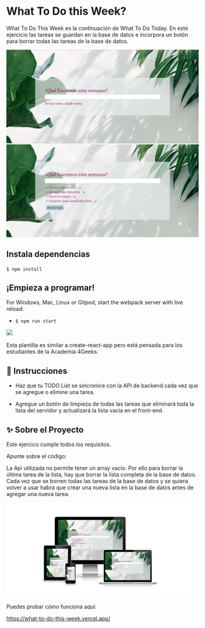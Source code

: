 # What To Do this Week?

What To Do This Week es la continuación de What To Do Today. En este ejercicio las tareas se guardan en la base de datos e incorpora un botón para borrar todas las tareas de la base de datos.


<img src="src/img/wtdtw.png">
<img src="src/img/wtdtw-tasks.png">

## Instala dependencias

```
$ npm install
```

## ¡Empieza a programar!

For Windows, Mac, Linux or Gitpod, start the webpack server with live reload:
- `$ npm run start`
<p>
  <a href="https://gitpod.io#https://github.com/4GeeksAcademy/react-hello.git"><img src="https://raw.githubusercontent.com/4GeeksAcademy/react-hello/master/open-in-gitpod.svg?sanitize=true" />
  </a>
</p>
Esta plantilla es similar a create-react-app pero está pensada para los estudiantes de la Academia 4Geeks.

## 📝 Instrucciones

 - Haz que tu TODO List se sincronice con la API de backend cada vez que se agregue o elimine una tarea.

 - Agregue un botón de limpieza de todas las tareas que eliminará toda la lista del servidor y actualizará la lista vacía en el front-end.

## ✨ Sobre el Proyecto

Este ejercico cumple todos los requisitos. 

Apunte sobre el código:

La Api utilizada no permite tener un array vacio. Por ello para borrar la última tarea de la lista, hay que borrar la lista completa de la base de datos. Cada vez que se borren todas las tareas de la base de datos y se quiera volver a usar habrá que crear una nueva lista en la base de datos antes de agregar una nueva tarea.

<img src="src/img/wtdtw responsive.png">

Puedes probar cómo funciona aquí:

https://what-to-do-this-week.vercel.app/
